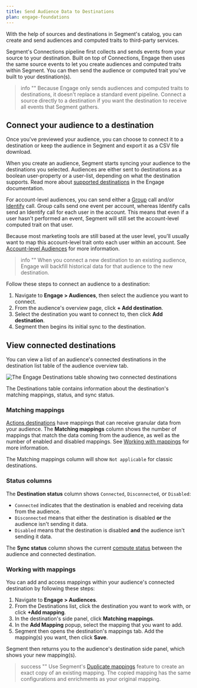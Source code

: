```yaml
---
title: Send Audience Data to Destinations
plan: engage-foundations
---
```


With the help of sources and destinations in Segment's catalog, you can create and send audiences and computed traits to third-party services.

Segment's Connections pipeline first collects and sends events from your source to your destination. Built on top of Connections, Engage then uses the same source events to let you create audiences and computed traits within Segment. You can then send the audience or computed trait you've built to your destination(s).

> info ""
> Because Engage only sends audiences and computed traits to destinations, it doesn't replace a standard event pipeline. Connect a source directly to a destination if you want the destination to receive all events that Segment gathers.

## Connect your audience to a destination

Once you've previewed your audience, you can choose to connect it to a destination or keep the audience in Segment and export it as a CSV file download.

When you create an audience, Segment starts syncing your audience to the destinations you selected. Audiences are either sent to destinations as a boolean user-property or a user-list, depending on what the destination supports. Read more about [supported destinations](/docs/engage/using-engage-data/#compatible-engage-destinations) in the Engage documentation.

For account-level audiences, you can send either a [Group](/docs/connections/spec/group) call and/or [Identify](/docs/connections/spec/identify) call. Group calls send one event per account, whereas Identify calls send an Identify call for each user in the account. This means that even if a user hasn't performed an event, Segment will still set the account-level computed trait on that user.

Because most marketing tools are still based at the user level, you'll usually want to map this account-level trait onto each user within an account. See [Account-level Audiences](/docs/engage/audiences/account-audiences) for more information.

> info ""
> When you connect a new destination to an existing audience, Engage will backfill historical data for that audience to the new destination.

Follow these steps to connect an audience to a destination:

1. Navigate to **Engage > Audiences**, then select the audience you want to connect.
2. From the audience's overview page, click **+ Add destination**.
3. Select the destination you want to connect to, then click **Add destination**. 
4. Segment then begins its initial sync to the destination.

## View connected destinations

You can view a list of an audience's connected destinations in the destination list table of the audience overview tab. 

![The Engage Destinations table showing two connected destinations](/docs/engage/images/destinations_table.png)

The Destinations table contains information about the destination's matching mappings, status, and sync status.

### Matching mappings

[Actions destinations](/docs/connections/destinations/actions/) have mappings that can receive granular data from your audience. The **Matching mappings** column shows the number of mappings that match the data coming from the audience, as well as the number of enabled and disabled mappings. See [Working with mappings](#working-with-mappings) for more information.

The Matching mappings column will show `Not applicable` for classic destinations.

### Status columns

The **Destination status** column shows `Connected`, `Disconnected`, or `Disabled`: 

- `Connected` indicates that the destination is enabled and receiving data from the audience. 
- `Disconnected` means that either the destination is disabled **or** the audience isn't sending it data.
- `Disabled` means that the destination is disabled **and** the audience isn't sending it data.

The **Sync status** column shows the current [compute status](/docs/engage/audiences/#compute-statuses) between the audience and connected destination.

### Working with mappings

You can add and access mappings within your audience's connected destination by following these steps:

1. Navigate to **Engage > Audiences**.
2. From the Destinations list, click the destination you want to work with, or click **+Add mapping**.
3. In the destination's side panel, click **Matching mappings**.
4. In the **Add Mapping** popup, select the mapping that you want to add.
5. Segment then opens the destination's mappings tab. Add the mapping(s) you want, then click **Save**.

Segment then returns you to the audience's destination side panel, which shows your new mapping(s).

> success ""
> Use Segment's [Duplicate mappings](/docs/connections/destinations/actions/#duplicate-mappings) feature to create an exact copy of an existing mapping. The copied mapping has the same configurations and enrichments as your original mapping.